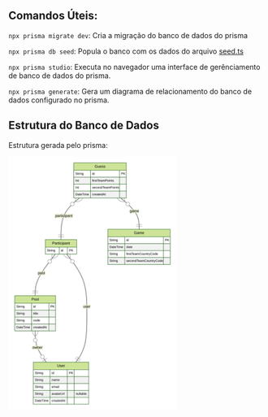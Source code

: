 ## Comandos Úteis:
``npx prisma migrate dev``: Cria a migração do banco de dados do prisma

``npx prisma db seed``: Popula o banco com os dados do arquivo [seed.ts](./prisma/seed.ts)

``npx prisma studio``: Executa no navegador uma interface de gerênciamento de banco de dados do prisma.

``npx prisma generate``: Gera um diagrama de relacionamento do banco de dados configurado no prisma.

## Estrutura do Banco de Dados

Estrutura gerada pelo prisma:

<div align="center">
  <div style="display: flex;">
    <img src="./prisma/ERD.svg" style="height: 500px;">
  </div>
</div>